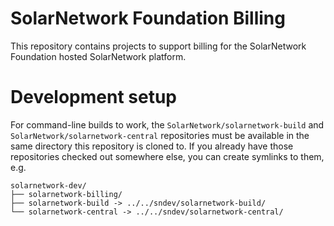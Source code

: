 # SolarNetwork Foundation Billing

This repository contains projects to support billing for the SolarNetwork Foundation
hosted SolarNetwork platform.

# Development setup

For command-line builds to work, the `SolarNetwork/solarnetwork-build`
and `SolarNetwork/solarnetwork-central` repositories must be available in the 
same directory this repository is cloned to. If you already have those 
repositories checked out somewhere else, you can create symlinks to them, e.g.

```
solarnetwork-dev/
├── solarnetwork-billing/
├── solarnetwork-build -> ../../sndev/solarnetwork-build/
└── solarnetwork-central -> ../../sndev/solarnetwork-central/
```

